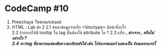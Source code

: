 # CodeCamp #10
1. Preechaya Teeravickasit
2. HTML : Lab ข้อ 2 
2.1 ค้นหาข้อมูลว่าแท็ก <!doctype> มีหน้าที่อะไร  
2.2 ถ้าอยากให้มี tooltip ใน tag นั้นต้องใช้ attribute ใด ?
2.3 แท็ก <b>, <i> ต่างจาก <strong>, <em> หรือไม่ อย่างไร ?  
2.4 หา tag ที่สามารถแสดงข้อความกลับหลังได้ เช่น โปรแกรมเมอร์ แสดงเป็น ร์อมเมรกแรปโ